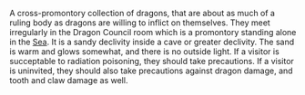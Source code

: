 A cross-promontory collection of dragons, that are about as much of a ruling body as dragons are willing to inflict on themselves.  They meet irregularly in the Dragon Council room which is a promontory standing alone in the [Sea](SeaOfChance).  It is a sandy declivity inside a cave or greater declivity.  The sand is warm and glows somewhat, and there is no outside light. If a visitor is succeptable to radiation poisoning, they should take precautions.  If a visitor is uninvited, they should also take precautions against dragon damage, and tooth and claw damage as well.
